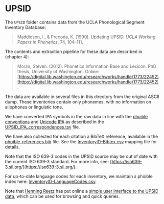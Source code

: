 # UPSID

The `UPSID` folder contains data from the UCLA Phonological Segment 
Inventory Database:

> Maddieson, I., & Precoda, K. (1990). Updating UPSID. _UCLA Working Papers in Phonetics_, 74, 104–111.

The contents and extraction pipeline for these data are described in (chapter 4):

> Moran, Steven. (2012). Phonetics Information Base and Lexicon. PhD thesis, University of Washington. Online: [https://digital.lib.washington.edu/researchworks/handle/1773/22452](https://digital.lib.washington.edu/researchworks/handle/1773/22452).

The data are available in several files in this directory from the original ASCII dump. These inventories contain only phonemes, with no information on allophones or linguistic tone.

We have converted IPA symbols in the raw data in line with the [phoible conventions](http://phoible.github.io/conventions/) and [Unicode IPA](http://langsci-press.org/catalog/book/176) as described in the [UPSID_IPA_correspondences.tsv](UPSID_IPA_correspondences.tsv) file.

We have also collected for each citation a BibTeX reference, available in the [phoible-references.bib](../../data/phoible-references.bib) file. See the [InventoryID-Bibtex.csv](../../mappings/InventoryID-Bibtex.csv) mapping file for details.

Note that the ISO 639-3 codes in the UPSID source may be out of date with the current ISO 639-3 standard. For more info, see: [https://iso639-3.sil.org/](https://iso639-3.sil.org/).

For up-to-date language codes for each inventory, we maintain a phoible index here:
[InventoryID-LanguageCodes.csv](../../mappings/InventoryID-LanguageCodes.csv).

Note that [Henning Reetz](http://menzerath.phonetik.uni-frankfurt.de/staff/reetz/reetz.html) has put online a [simple user interface to the UPSID data](http://web.phonetik.uni-frankfurt.de/upsid.html), which can be used for browsing and quick queries.

